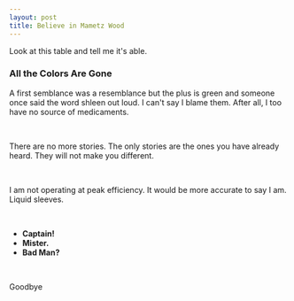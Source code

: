 ```yaml
---
layout: post
title: Believe in Mametz Wood
---
```


Look at this table and tell me it's able.

### All the Colors Are Gone

A first semblance was a resemblance but the plus is green and someone once said the word shleen out loud.
I can't say I blame them.
After all, I too have no source of medicaments.

<br>

There are no more stories.
The only stories are the ones you have already heard.
They will not make you different.

<br>

I am not operating at peak efficiency. It would be more accurate to say I am.
Liquid sleeves.

<br>

- **Captain!**
- **Mister.**
- **Bad Man?**

<br>

Goodbye
